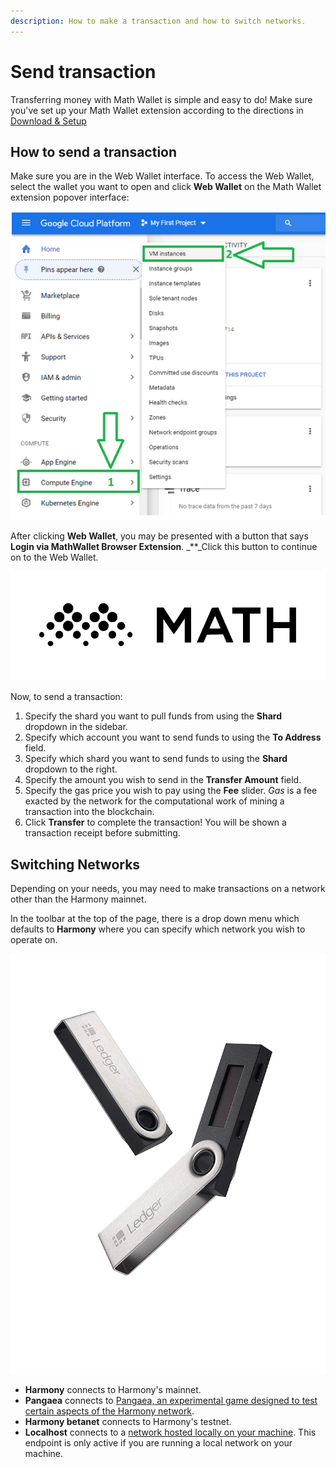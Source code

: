 ```yaml
---
description: How to make a transaction and how to switch networks.
---
```


# Send transaction

Transferring money with Math Wallet is simple and easy to do! Make sure you've set up your Math Wallet extension according to the directions in [Download & Setup](https://docs.harmony.one/home/wallet-guides/mathwallet/download-and-setup)

## How to send a transaction

Make sure you are in the Web Wallet interface. To access the Web Wallet, select the wallet you want to open and click **Web Wallet** on the Math Wallet extension popover interface:

![](../../.gitbook/assets/image%20%2810%29.png)

After clicking **Web Wallet**, you may be presented with a button that says **Login via MathWallet Browser Extension**. _\*\*_Click this button to continue on to the Web Wallet.

![](../../.gitbook/assets/image%20%283%29.png)

Now, to send a transaction:

1. Specify the shard you want to pull funds from using the **Shard** dropdown in the sidebar.
2. Specify which account you want to send funds to using the **To Address** field.
3. Specify which shard you want to send funds to using the **Shard** dropdown to the right.
4. Specify the amount you wish to send in the **Transfer Amount** field.
5. Specify the gas price you wish to pay using the **Fee** slider. _Gas_ is a fee exacted by the network for the computational work of mining a transaction into the blockchain.
6. Click **Transfer** to complete the transaction! You will be shown a transaction receipt before submitting.

## Switching Networks

Depending on your needs, you may need to make transactions on a network other than the Harmony mainnet.

In the toolbar at the top of the page, there is a drop down menu which defaults to **Harmony** where you can specify which network you wish to operate on.

![](../../.gitbook/assets/image%20%2819%29.png)

* **Harmony** connects to Harmony's mainnet.
* **Pangaea** connects to [Pangaea, an experimental game designed to test certain aspects of the Harmony network](https://docs.harmony.one/pangaea/).
* **Harmony betanet** connects to Harmony's testnet.
* **Localhost** connects to a [network hosted locally on your machine](https://github.com/harmony-one/harmony/). This endpoint is only active if you are running a local network on your machine.

